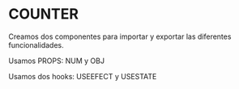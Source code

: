 # COUNTER 

Creamos dos componentes para importar y exportar las diferentes funcionalidades. 

Usamos PROPS: NUM y OBJ

Usamos dos hooks: USEEFECT y USESTATE 